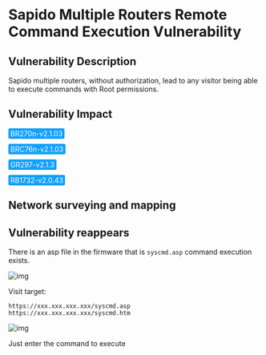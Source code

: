 # Sapido Multiple Routers Remote Command Execution Vulnerability

## Vulnerability Description

Sapido multiple routers, without authorization, lead to any visitor being able to execute commands with Root permissions.

## Vulnerability Impact

<span style="background-color:rgb(18, 160, 255); padding: 2px 4px; border-radius: 3px; color: white;">BR270n-v2.1.03</span>

<span style="background-color:rgb(18, 160, 255); padding: 2px 4px; border-radius: 3px; color: white;">BRC76n-v2.1.03</span>

<span style="background-color:rgb(18, 160, 255); padding: 2px 4px; border-radius: 3px; color: white;">GR297-v2.1.3</span>

<span style="background-color:rgb(18, 160, 255); padding: 2px 4px; border-radius: 3px; color: white;">RB1732-v2.0.43</span>

## Network surveying and mapping



## Vulnerability reappears

There is an asp file in the firmware that is `syscmd.asp` command execution exists.



![img](https://raw.githubusercontent.com/PeiQi0/PeiQi-WIKI-Book/refs/heads/main/docs/.vuepress/../.vuepress/public/img/sa-1.png)



Visit target:



```plain
https://xxx.xxx.xxx.xxx/syscmd.asp
https://xxx.xxx.xxx.xxx/syscmd.htm
```



![img](https://raw.githubusercontent.com/PeiQi0/PeiQi-WIKI-Book/refs/heads/main/docs/.vuepress/../.vuepress/public/img/sa-2.png)



Just enter the command to execute